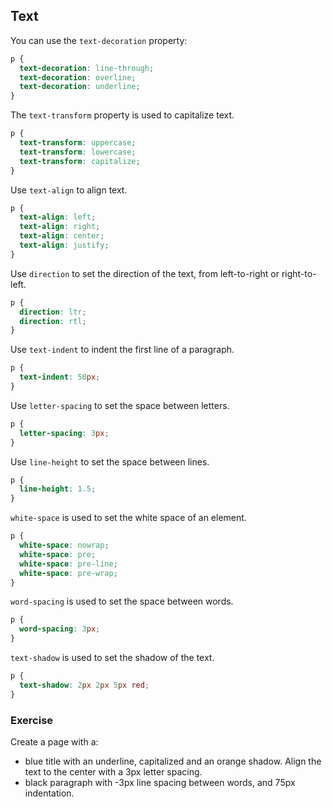 
## Text
You can use the `text-decoration` property:
```css
p {
  text-decoration: line-through;
  text-decoration: overline;
  text-decoration: underline;
}
```  

The `text-transform` property is used to capitalize text. 
```css
p {
  text-transform: uppercase;
  text-transform: lowercase;
  text-transform: capitalize;
}
```  
Use `text-align` to align text.  
```css
p {
  text-align: left;
  text-align: right;
  text-align: center;
  text-align: justify;
}
```  
Use `direction` to set the direction of the text, from left-to-right or right-to-left.  
```css
p {
  direction: ltr;
  direction: rtl;
}
```  

Use `text-indent` to indent the first line of a paragraph.  
```css
p {
  text-indent: 50px;
}
```  
Use `letter-spacing` to set the space between letters.  
```css
p {
  letter-spacing: 3px;
}
```  
Use `line-height` to set the space between lines.  
```css
p {
  line-height: 1.5;
}
```  

`white-space` is used to set the white space of an element.  
```css
p {
  white-space: nowrap;
  white-space: pre;
  white-space: pre-line;
  white-space: pre-wrap;
}
```  

`word-spacing` is used to set the space between words.  
```css
p {
  word-spacing: 3px;
}
``` 
`text-shadow` is used to set the shadow of the text.  
```css
p {
  text-shadow: 2px 2px 5px red;
}
```  

### Exercise
Create a page with a:
  - blue title with an underline, capitalized and an orange shadow. Align the text to the center with a 3px letter spacing.
  - black paragraph with -3px line spacing between words, and 75px indentation.
